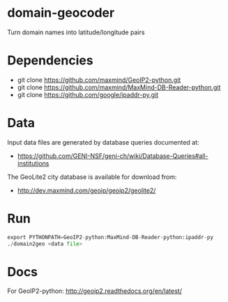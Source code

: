 # domain-geocoder
Turn domain names into latitude/longitude pairs

# Dependencies

 * git clone https://github.com/maxmind/GeoIP2-python.git
 * git clone https://github.com/maxmind/MaxMind-DB-Reader-python.git
 * git clone https://github.com/google/ipaddr-py.git

# Data

Input data files are generated by database queries documented at:

 * https://github.com/GENI-NSF/geni-ch/wiki/Database-Queries#all-institutions

The GeoLite2 city database is available for download from:

 * http://dev.maxmind.com/geoip/geoip2/geolite2/

# Run

```python
export PYTHONPATH=GeoIP2-python:MaxMind-DB-Reader-python:ipaddr-py
./domain2geo <data file>
```

# Docs

For GeoIP2-python: http://geoip2.readthedocs.org/en/latest/
